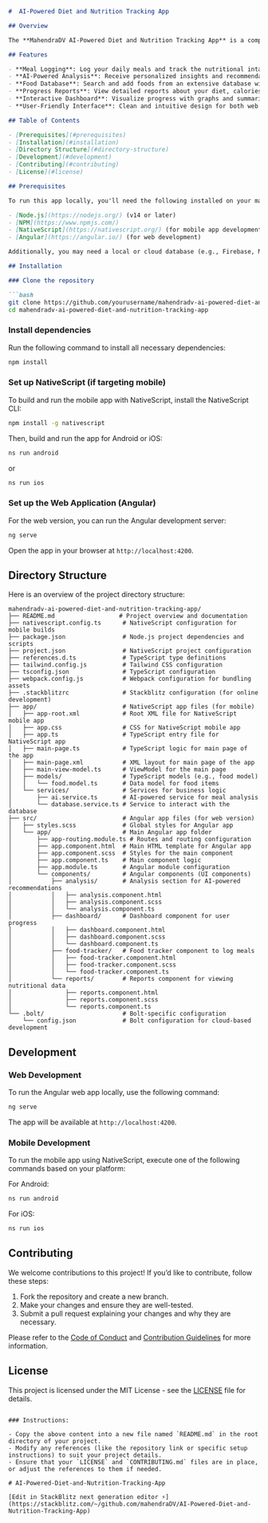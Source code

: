 

```markdown
#  AI-Powered Diet and Nutrition Tracking App

## Overview

The **MahendraDV AI-Powered Diet and Nutrition Tracking App** is a comprehensive mobile and web application designed to help users track their diet, nutrition, and exercise routines while providing personalized AI-powered recommendations. The app enables users to log their daily meals, analyze nutritional values, and receive feedback based on their goals. Powered by AI, the app offers tailored insights to support users in achieving their health and fitness objectives.

## Features

- **Meal Logging**: Log your daily meals and track the nutritional intake (calories, macronutrients, etc.).
- **AI-Powered Analysis**: Receive personalized insights and recommendations for improving your diet based on your goals.
- **Food Database**: Search and add foods from an extensive database with nutritional information.
- **Progress Reports**: View detailed reports about your diet, calories, and other nutritional stats over time.
- **Interactive Dashboard**: Visualize progress with graphs and summaries, track goals, and adjust your diet.
- **User-Friendly Interface**: Clean and intuitive design for both web and mobile platforms.

## Table of Contents

- [Prerequisites](#prerequisites)
- [Installation](#installation)
- [Directory Structure](#directory-structure)
- [Development](#development)
- [Contributing](#contributing)
- [License](#license)

## Prerequisites

To run this app locally, you'll need the following installed on your machine:

- [Node.js](https://nodejs.org/) (v14 or later)
- [NPM](https://www.npmjs.com/)
- [NativeScript](https://nativescript.org/) (for mobile app development)
- [Angular](https://angular.io/) (for web development)

Additionally, you may need a local or cloud database (e.g., Firebase, MongoDB) to store user data.

## Installation

### Clone the repository

```bash
git clone https://github.com/yourusername/mahendradv-ai-powered-diet-and-nutrition-tracking-app.git
cd mahendradv-ai-powered-diet-and-nutrition-tracking-app
```

### Install dependencies

Run the following command to install all necessary dependencies:

```bash
npm install
```

### Set up NativeScript (if targeting mobile)

To build and run the mobile app with NativeScript, install the NativeScript CLI:

```bash
npm install -g nativescript
```

Then, build and run the app for Android or iOS:

```bash
ns run android
```
or
```bash
ns run ios
```

### Set up the Web Application (Angular)

For the web version, you can run the Angular development server:

```bash
ng serve
```

Open the app in your browser at `http://localhost:4200`.

## Directory Structure

Here is an overview of the project directory structure:

```
mahendradv-ai-powered-diet-and-nutrition-tracking-app/
├── README.md                  # Project overview and documentation
├── nativescript.config.ts      # NativeScript configuration for mobile builds
├── package.json                # Node.js project dependencies and scripts
├── project.json                # NativeScript project configuration
├── references.d.ts             # TypeScript type definitions
├── tailwind.config.js          # Tailwind CSS configuration
├── tsconfig.json               # TypeScript configuration
├── webpack.config.js           # Webpack configuration for bundling assets
├── .stackblitzrc               # Stackblitz configuration (for online development)
├── app/                        # NativeScript app files (for mobile)
│   ├── app-root.xml            # Root XML file for NativeScript mobile app
│   ├── app.css                 # CSS for NativeScript mobile app
│   ├── app.ts                  # TypeScript entry file for NativeScript app
│   ├── main-page.ts            # TypeScript logic for main page of the app
│   ├── main-page.xml           # XML layout for main page of the app
│   ├── main-view-model.ts      # ViewModel for the main page
│   ├── models/                 # TypeScript models (e.g., food model)
│   │   └── food.model.ts       # Data model for food items
│   └── services/               # Services for business logic
│       ├── ai.service.ts       # AI-powered service for meal analysis
│       └── database.service.ts # Service to interact with the database
├── src/                        # Angular app files (for web version)
│   ├── styles.scss             # Global styles for Angular app
│   └── app/                    # Main Angular app folder
│       ├── app-routing.module.ts # Routes and routing configuration
│       ├── app.component.html  # Main HTML template for Angular app
│       ├── app.component.scss  # Styles for the main component
│       ├── app.component.ts    # Main component logic
│       ├── app.module.ts       # Angular module configuration
│       └── components/         # Angular components (UI components)
│           ├── analysis/       # Analysis section for AI-powered recommendations
│           │   ├── analysis.component.html
│           │   ├── analysis.component.scss
│           │   └── analysis.component.ts
│           ├── dashboard/      # Dashboard component for user progress
│           │   ├── dashboard.component.html
│           │   ├── dashboard.component.scss
│           │   └── dashboard.component.ts
│           ├── food-tracker/   # Food tracker component to log meals
│           │   ├── food-tracker.component.html
│           │   ├── food-tracker.component.scss
│           │   └── food-tracker.component.ts
│           └── reports/        # Reports component for viewing nutritional data
│               ├── reports.component.html
│               ├── reports.component.scss
│               └── reports.component.ts
└── .bolt/                      # Bolt-specific configuration
    └── config.json             # Bolt configuration for cloud-based development
```

## Development

### Web Development

To run the Angular web app locally, use the following command:

```bash
ng serve
```

The app will be available at `http://localhost:4200`.

### Mobile Development

To run the mobile app using NativeScript, execute one of the following commands based on your platform:

For Android:
```bash
ns run android
```

For iOS:
```bash
ns run ios
```

## Contributing

We welcome contributions to this project! If you’d like to contribute, follow these steps:

1. Fork the repository and create a new branch.
2. Make your changes and ensure they are well-tested.
3. Submit a pull request explaining your changes and why they are necessary.

Please refer to the [Code of Conduct](CONDUCT.md) and [Contribution Guidelines](CONTRIBUTING.md) for more information.

## License

This project is licensed under the MIT License - see the [LICENSE](LICENSE) file for details.
```

### Instructions:

- Copy the above content into a new file named `README.md` in the root directory of your project.
- Modify any references (like the repository link or specific setup instructions) to suit your project details.
- Ensure that your `LICENSE` and `CONTRIBUTING.md` files are in place, or adjust the references to them if needed.

# AI-Powered-Diet-and-Nutrition-Tracking-App

[Edit in StackBlitz next generation editor ⚡️](https://stackblitz.com/~/github.com/mahendraDV/AI-Powered-Diet-and-Nutrition-Tracking-App)
